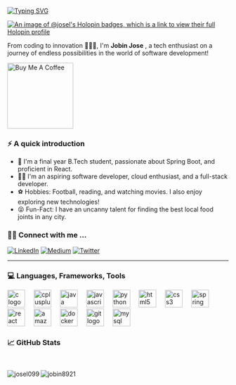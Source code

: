 <a href="https://git.io/typing-svg"><img src="https://readme-typing-svg.demolab.com?font=Montserrat&weight=500&size=29&duration=4000&pause=00&color=1C1EE2EE&vCenter=true&repeat=false&width=490&height=70&lines=Hi+there+!+%F0%9F%91%8B%F0%9F%8F%BC" alt="Typing SVG" /></a>


[![An image of @josel's Holopin badges, which is a link to view their full Holopin profile](https://holopin.me/josel)](https://holopin.io/@josel)


<p>From coding to innovation 🧑🏽‍💻, I'm <b>Jobin Jose</b> ,  a tech enthusiast on a journey of endless possibilities in the world of software development!</p>

<a href="https://www.buymeacoffee.com/Jobin" target="_blank"><img src="https://cdn.buymeacoffee.com/buttons/v2/default-red.png" alt="Buy Me A Coffee" width="150" ></a>


### ⚡️ A quick introduction

- 🌱 I'm a final year B.Tech student, passionate about Spring Boot, and proficient in React.
- 🤟🏻 I'm an aspiring software developer, cloud enthusiast, and a full-stack developer.
- ⚽ Hobbies: Football, reading, and watching movies. I also enjoy exploring new technologies!
- 😝 Fun-Fact: I have an uncanny talent for finding the best local food joints in any city.





<h3 align="left">🤝🏻 Connect with me ... </h3>

[![LinkedIn](https://img.shields.io/badge/LinkedIn-0077B5?style=for-the-badge&logo=linkedin&logoColor=white)](https://www.linkedin.com/in/josel099)
[![Medium](https://img.shields.io/badge/Medium-333333?style=for-the-badge&logo=medium&logoColor=white)](https://medium.com/@josel99)
[![Twitter](https://img.shields.io/badge/Twitter-1DA1F2?style=for-the-badge&logo=twitter&logoColor=white)](https://twitter.com/Josel_Xavier)

---

<h3 align="left"> 💻 Languages, Frameworks, Tools </h3>
<div align="left">
  <img src="https://cdn.jsdelivr.net/gh/devicons/devicon/icons/c/c-original.svg" height="40" alt="c logo"  />
  <img width="12" />
  <img src="https://cdn.jsdelivr.net/gh/devicons/devicon/icons/cplusplus/cplusplus-original.svg" height="40" alt="cplusplus logo"  />
  <img width="12" />
  <img src="https://cdn.jsdelivr.net/gh/devicons/devicon/icons/java/java-original.svg" height="40" alt="java logo"  />
  <img width="12" />
  <img src="https://cdn.jsdelivr.net/gh/devicons/devicon/icons/javascript/javascript-original.svg" height="40" alt="javascript logo"  />
  <img width="12" />
  <img src="https://cdn.jsdelivr.net/gh/devicons/devicon/icons/python/python-original.svg" height="40" alt="python logo"  />
  <img width="12" />
  <img src="https://cdn.jsdelivr.net/gh/devicons/devicon/icons/html5/html5-original.svg" height="40" alt="html5 logo"  />
  <img width="12" />
  <img src="https://cdn.jsdelivr.net/gh/devicons/devicon/icons/css3/css3-original.svg" height="40" alt="css3 logo"  />
  <img width="12" />
  <img src="https://cdn.jsdelivr.net/gh/devicons/devicon/icons/spring/spring-original.svg" height="40" alt="spring logo"  />
  <img width="12" />
  <img src="https://cdn.jsdelivr.net/gh/devicons/devicon/icons/react/react-original.svg" height="40" alt="react logo"  />
  <img width="12" />
  <img src="https://cdn.jsdelivr.net/gh/devicons/devicon/icons/amazonwebservices/amazonwebservices-original.svg" height="40" alt="amazonwebservices logo"  />
  <img width="12" />
  <img src="https://cdn.jsdelivr.net/gh/devicons/devicon/icons/docker/docker-original.svg" height="40" alt="docker logo"  />
  <img width="12" />
  <img src="https://cdn.jsdelivr.net/gh/devicons/devicon/icons/git/git-original.svg" height="40" alt="git logo"  />
  <img width="12" />
  <img src="https://cdn.jsdelivr.net/gh/devicons/devicon/icons/mysql/mysql-original-wordmark.svg" height="40" alt="mysql logo"  />
</div>


<h3 align="left"> 📈 GitHub Stats </h3>
<br>

<p><img align="left" src="https://github-readme-stats.vercel.app/api/top-langs?username=josel099&show_icons=true&locale=en&theme=transparent" alt="josel099" /></p>

<p><img align="center"  src="https://github-readme-streak-stats.herokuapp.com/?user=josel099&theme=transparent&"alt="jobin8921" /></p>
<!-- <p><img align="left" src="https://github-readme-stats.vercel.app/api?username=jobin8921&show_icons=true&theme=transparent&locale=en" alt="jobin8921" /></p> -->

